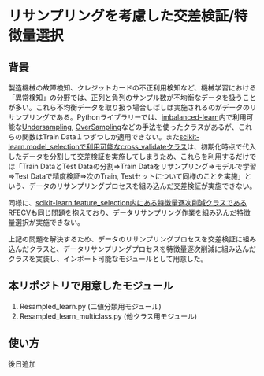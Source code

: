 ﻿<h1> リサンプリングを考慮した交差検証/特徴量選択</h1>

<h2>背景</h2>
<p>製造機械の故障検知、クレジットカードの不正利用検知など、機械学習における「異常検知」の分野では、正列と負列のサンプル数が不均衡なデータを扱うことが多い。これら不均衡データを取り扱う場合しばしば実施されるのがデータのリサンプリングである。Pythonライブラリーでは、<a href="https://github.com/scikit-learn-contrib/imbalanced-learn.git" target="_blank">imbalanced-learn</a>内で利用可能な<a href="http://contrib.scikit-learn.org/imbalanced-learn/stable/api.html#module-imblearn.under_sampling" target="_blank">Undersampling</a>, <a href="http://contrib.scikit-learn.org/imbalanced-learn/stable/api.html#module-imblearn.over_sampling" target="_blank">OverSampling</a>などの手法を使ったクラスがあるが、これらの関数はTrain Data１つずつしか適用できない。また<a href="http://scikit-learn.org/stable/modules/generated/sklearn.model_selection.cross_validate.html" target="_blank">scikit-learn.model_selectionで利用可能なcross_validateクラス</a>は、初期化時点で代入したデータを分割して交差検証を実施してしまうため、これらを利用するだけでは「Train DataとTest Dataの分割⇒Train Dataをリサンプリング⇒モデルで学習⇒Test Dataで精度検証⇒次のTrain, Testセットについて同様のことを実施」という、データのリサンプリングプロセスを組み込んだ交差検証が実施できない。</p>

<p>同様に、<a href="http://scikit-learn.org/stable/modules/generated/sklearn.feature_selection.RFECV.html" target="_blank">scikit-learn.feature_selection内にある特徴量逐次削減クラスであるRFECV</a>も同じ問題を抱えており、データリサンプリング作業を組み込んだ特徴量選択が実施できない。</p>

<p>上記の問題を解決するため、データのリサンプリングプロセスを交差検証に組み込んだクラスと、データリサンプリングプロセスを特徴量逐次削減に組み込んだクラスを実装し、インポート可能なモジュールとして用意した。</p>

<h2>本リポジトリで用意したモジュール</h2>
<ol>
<li> Resampled_learn.py (二値分類用モジュール)</li>
<li> Resampled_learn_multiclass.py (他クラス用モジュール)</li>
</ol>

<h2>使い方</h2>
<p>後日追加</p>